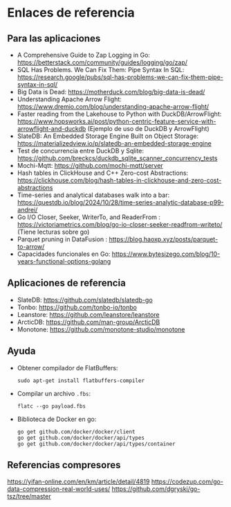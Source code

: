 # Enlaces de referencia

## Para las aplicaciones

- A Comprehensive Guide to Zap Logging in Go: https://betterstack.com/community/guides/logging/go/zap/
- SQL Has Problems. We Can Fix Them: Pipe Syntax In SQL: https://research.google/pubs/sql-has-problems-we-can-fix-them-pipe-syntax-in-sql/
- Big Data is Dead: https://motherduck.com/blog/big-data-is-dead/
- Understanding Apache Arrow Flight: https://www.dremio.com/blog/understanding-apache-arrow-flight/
- Faster reading from the Lakehouse to Python with DuckDB/ArrowFlight: https://www.hopsworks.ai/post/python-centric-feature-service-with-arrowflight-and-duckdb (Ejemplo de uso de DuckDB y ArrowFlight)
- SlateDB: An Embedded Storage Engine Built on Object Storage: https://materializedview.io/p/slatedb-an-embedded-storage-engine
- Test de concurrencia entre DuckDB y Sqlite: https://github.com/breckcs/duckdb_sqlite_scanner_concurrency_tests
- Mochi-Mqtt: https://github.com/mochi-mqtt/server
- Hash tables in ClickHouse and C++ Zero-cost Abstractions: https://clickhouse.com/blog/hash-tables-in-clickhouse-and-zero-cost-abstractions
- Time-series and analytical databases walk into a bar: https://questdb.io/blog/2024/10/28/time-series-analytic-database-p99-andrei/
- Go I/O Closer, Seeker, WriterTo, and ReaderFrom
: https://victoriametrics.com/blog/go-io-closer-seeker-readfrom-writeto/ (Tiene lecturas sobre go)
- Parquet pruning in DataFusion
: https://blog.haoxp.xyz/posts/parquet-to-arrow/
- Capacidades funcionales en Go: https://www.bytesizego.com/blog/10-years-functional-options-golang

## Aplicaciones de referencia

- SlateDB: https://github.com/slatedb/slatedb-go
- Tonbo: https://github.com/tonbo-io/tonbo
- Leanstore: https://github.com/leanstore/leanstore
- ArcticDB: https://github.com/man-group/ArcticDB
- Monotone: https://github.com/monotone-studio/monotone

## Ayuda

- Obtener compilador de FlatBuffers: 
    ```
    sudo apt-get install flatbuffers-compiler
    ```
- Compilar un archivo `.fbs`: 
    ```
    flatc --go payload.fbs
    ```
- Biblioteca de Docker en go: 
    ```
    go get github.com/docker/docker/client
    go get github.com/docker/docker/api/types
    go get github.com/docker/docker/api/types/container
    ```

## Referencias compresores

https://yifan-online.com/en/km/article/detail/4819
https://codezup.com/go-data-compression-real-world-uses/
https://github.com/dgryski/go-tsz/tree/master
